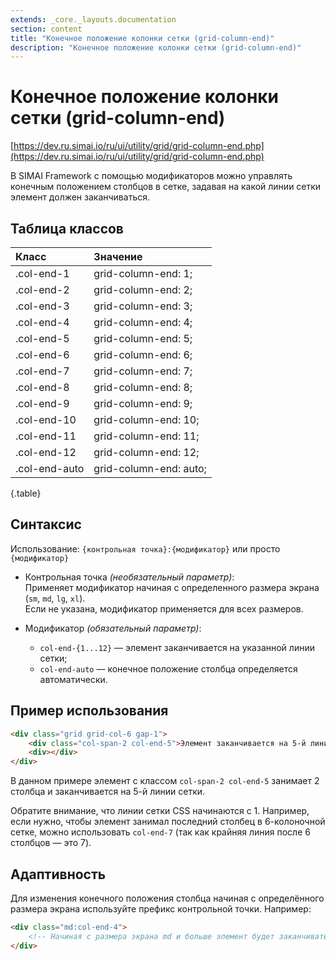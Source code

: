 ```yaml
---
extends: _core._layouts.documentation
section: content
title: "Конечное положение колонки сетки (grid-column-end)"
description: "Конечное положение колонки сетки (grid-column-end)"
---
```


# Конечное положение колонки сетки (grid-column-end)

[https://dev.ru.simai.io/ru/ui/utility/grid/grid-column-end.php](https://dev.ru.simai.io/ru/ui/utility/grid/grid-column-end.php)

В SIMAI Framework с помощью модификаторов можно управлять конечным положением столбцов в сетке, задавая на какой линии
сетки элемент должен заканчиваться.

## Таблица классов

| Класс         | Значение               |
|:--------------|:-----------------------|
| .col-end-1    | grid-column-end: 1;    |
| .col-end-2    | grid-column-end: 2;    |
| .col-end-3    | grid-column-end: 3;    |
| .col-end-4    | grid-column-end: 4;    |
| .col-end-5    | grid-column-end: 5;    |
| .col-end-6    | grid-column-end: 6;    |
| .col-end-7    | grid-column-end: 7;    |
| .col-end-8    | grid-column-end: 8;    |
| .col-end-9    | grid-column-end: 9;    |
| .col-end-10   | grid-column-end: 10;   |
| .col-end-11   | grid-column-end: 11;   |
| .col-end-12   | grid-column-end: 12;   |
| .col-end-auto | grid-column-end: auto; |
{.table}

## Синтаксис

Использование: `{контрольная точка}:{модификатор}` или просто `{модификатор}`

- Контрольная точка *(необязательный параметр)*:  
  Применяет модификатор начиная с определенного размера экрана (`sm`, `md`, `lg`, `xl`).  
  Если не указана, модификатор применяется для всех размеров.

- Модификатор *(обязательный параметр)*:

    - `col-end-{1...12}` — элемент заканчивается на указанной линии сетки;
    - `col-end-auto` — конечное положение столбца определяется автоматически.

## Пример использования

```html
<div class="grid grid-col-6 gap-1">
    <div class="col-span-2 col-end-5">Элемент заканчивается на 5-й линии</div>
    <div></div>
</div>
```

В данном примере элемент с классом `col-span-2 col-end-5` занимает 2 столбца и заканчивается на 5-й линии сетки.

Обратите внимание, что линии сетки CSS начинаются с 1\. Например, если нужно, чтобы элемент занимал последний столбец в
6-колоночной сетке, можно использовать `col-end-7` (так как крайняя линия после 6 столбцов — это 7).

## Адаптивность

Для изменения конечного положения столбца начиная с определённого размера экрана используйте префикс контрольной точки.
Например:

```html
<div class="md:col-end-4">
    <!-- Начиная с размера экрана md и больше элемент будет заканчиваться на 4-й линии сетки -->
</div>
```
